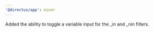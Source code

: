 ```yaml
---
'@directus/app': minor
---
```


Added the ability to toggle a variable input for the \_in and \_nin filters.
